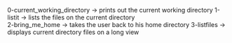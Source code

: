 0-current_working_directory -> prints out the current working directory
1-listit -> lists the files on the current directory	
2-bring_me_home -> takes the user back to his home directory
3-listfiles -> displays current directory files on a long view

